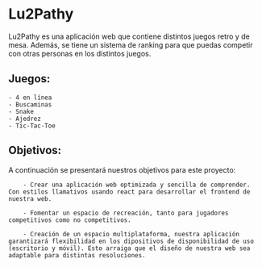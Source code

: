 # Lu2Pathy

Lu2Pathy es una aplicación web que contiene distintos juegos retro y de mesa. Además, se tiene un sistema de ranking para que puedas competir con otras personas en los distintos juegos.

## Juegos:
    - 4 en línea
    - Buscaminas
    - Snake
    - Ajedrez
    - Tic-Tac-Toe


## Objetivos:
<p align="justify">
    A continuación se presentará nuestros objetivos para este proyecto: 
    
        - Crear una aplicación web optimizada y sencilla de comprender. Con estilos llamativos usando react para desarrollar el frontend de nuestra web.
    
        - Fomentar un espacio de recreación, tanto para jugadores competitivos como no competitivos.
    
        - Creación de un espacio multiplataforma, nuestra aplicación garantizará flexibilidad en los dipositivos de disponibilidad de uso (escritorio y móvil). Esto arraiga que el diseño de nuestra web sea adaptable para distintas resoluciones.
</p>

